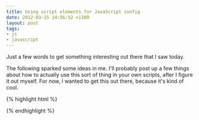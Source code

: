 ```yaml
---
title: Using script elements for JavaScript config
date: 2012-03-15 14:56:52 +1100
layout: post
tags:
- js
- javascript
---
```


Just a few words to get something interesting out there that I saw today.

The following sparked some ideas in me. I'll probably post up a few things about
how to actually use this sort of thing in your own scripts, after I figure it out
myself. For now, I wanted to get this out there, because it's kind of cool.

{% highlight html %}
<script type="text/x-mathjax-config">
MathJax.Hub.Config({
  tex2jax: {inlineMath: [['$','$'], ['\\(','\\)']]}
});
</script>
<script type="text/javascript" src="path-to-mathjax/MathJax.js?config=TeX-AMS-MML_HTMLorMML"></script>
{% endhighlight %}

